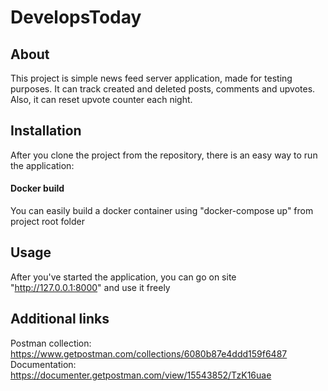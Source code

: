 # DevelopsToday
## About
This project is simple news feed server application, made for testing purposes.
It can track created and deleted posts, comments and upvotes.
Also, it can reset upvote counter each night.

## Installation
After you clone the project from the repository, there is an easy way to run the application:

#### Docker build
You can easily build a docker container using "docker-compose up" from project root folder


## Usage
After you've started the application, you can go on site "http://127.0.0.1:8000" and use it freely


## Additional links
Postman collection: https://www.getpostman.com/collections/6080b87e4ddd159f6487
Documentation: https://documenter.getpostman.com/view/15543852/TzK16uae
